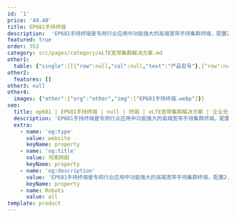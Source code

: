 ```yaml
---
id: '1'
price: '49.40'
title: EP681手持终端
description:  'EP681手持终端是专网行业应用中功能强大的高端宽带手持集群终端，配置2.0英寸QVGA像素半透反显示屏，能同时支持私密呼叫、组呼、短信彩信、宽带数据接入、视频调度业务及多业务并发实现专业集群调度、多媒体调度及宽带数据功能。'
featured: true
order: 353
category: src/pages/category/eLTE宽带集群解决方案.md
other1: 
  table: {"single":[[{"row":null,"col":null,"text":"产品型号"},{"row":null,"col":null,"text":"EP681"}],[{"row":null,"col":null,"text":"整机尺寸（高×宽×深）"},{"row":null,"col":null,"text":"137.5mm × 58mm × 35mm"}],[{"row":null,"col":null,"text":"屏幕尺寸"},{"row":null,"col":null,"text":"2.0英寸"}],[{"row":null,"col":null,"text":"分辨率"},{"row":null,"col":null,"text":"240 × 320"}],[{"row":null,"col":null,"text":"触摸屏"},{"row":null,"col":null,"text":"不支持"}],[{"row":null,"col":null,"text":"前置摄像头"},{"row":null,"col":null,"text":"500万像素"}],[{"row":null,"col":null,"text":"后置摄像头"},{"row":null,"col":null,"text":"1300万像素"}],[{"row":null,"col":null,"text":"Wi-Fi"},{"row":null,"col":null,"text":"802.11b/g/n"}],[{"row":null,"col":null,"text":"蓝牙"},{"row":null,"col":null,"text":"4.0 EDR"}],[{"row":null,"col":null,"text":"LTE工作频段（MHz）"},{"row":null,"col":null,"text":"EP681-D04A\n− 400M：380～450\nEP681-C71\n− 800M：791～821（下行）832～862（上行）\n− 1.4G：1447～1467 \n− 1.8G：1785～1805\nEP681-C70\n− Band28：703～733（上行）758～788（下行）\n− Band40：2300～2400 "}],[{"row":null,"col":null,"text":"DMO工作频段（MHz）"},{"row":null,"col":null,"text":"380～470"}],[{"row":null,"col":null,"text":"防护等级"},{"row":null,"col":null,"text":"IP68"}]]}
other2:
  features: []
other3: null
other4:
  images: {"other":{"org":"other","img":["EP681手持终端.webp"]}}
seo:
  title: ep681 | EP681手持终端 | null | 终端 | eLTE宽带集群解决方案 | 企业无线
  description: 'EP681手持终端是专网行业应用中功能强大的高端宽带手持集群终端，配置2.0英寸QVGA像素半透反显示屏，能同时支持私密呼叫、组呼、短信彩信、宽带数据接入、视频调度业务及多业务并发实现专业集群调度、多媒体调度及宽带数据功能。'
  extra:
    - name: 'og:type'
      value: website
      keyName: property
    - name: 'og:title'
      value: 河南网田
      keyName: property
    - name: 'og:description'
      value: 'EP681手持终端是专网行业应用中功能强大的高端宽带手持集群终端，配置2.0英寸QVGA像素半透反显示屏，能同时支持私密呼叫、组呼、短信彩信、宽带数据接入、视频调度业务及多业务并发实现专业集群调度、多媒体调度及宽带数据功能。'
      keyName: property
    - name: Robots
      value: all
template: product
---
```

